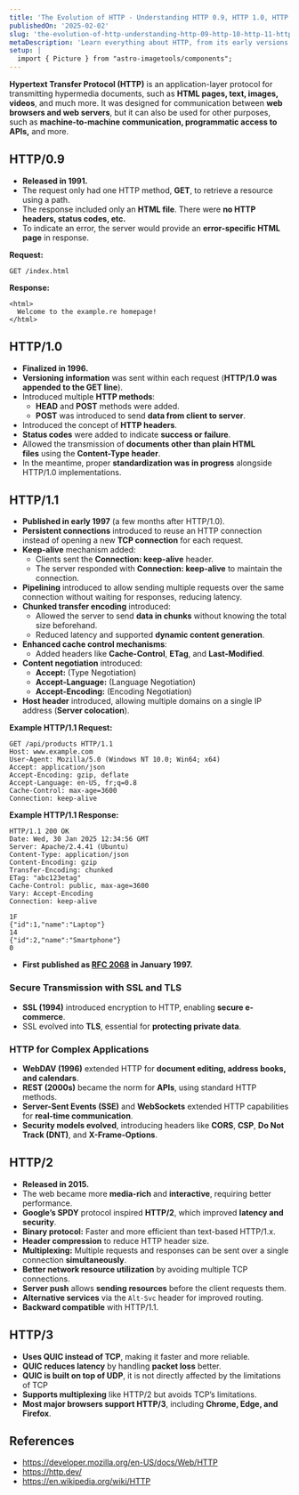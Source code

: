 ```yaml
---
title: 'The Evolution of HTTP - Understanding HTTP 0.9, HTTP 1.0, HTTP 1.1, HTTP 2 and HTTP 3'
publishedOn: '2025-02-02'
slug: 'the-evolution-of-http-understanding-http-09-http-10-http-11-http-2-and-http-3'
metaDescription: 'Learn everything about HTTP, from its early versions (HTTP/0.9, HTTP/1.0, HTTP/1.1) to modern advancements like HTTP/2 and HTTP/3. Understand key features, improvements, and how HTTP powers the web today.'
setup: |
  import { Picture } from "astro-imagetools/components";
---
```


**Hypertext Transfer Protocol (HTTP)** is an application-layer protocol for transmitting hypermedia documents, such as **HTML pages, text, images, videos**, and much more. It was designed for communication between **web browsers and web servers**, but it can also be used for other purposes, such as **machine-to-machine communication, programmatic access to APIs,** and more.

## HTTP/0.9

- **Released in 1991.**
- The request only had one HTTP method, **GET**, to retrieve a resource using a path.
- The response included only an **HTML file**. There were **no HTTP headers, status codes, etc.**
- To indicate an error, the server would provide an **error-specific HTML page** in response.

**Request:**

```http
GET /index.html
```

**Response:**

```http
<html>
  Welcome to the example.re homepage!
</html>
```

## HTTP/1.0

- **Finalized in 1996.**
- **Versioning information** was sent within each request (**HTTP/1.0 was appended to the GET line**).
- Introduced multiple **HTTP methods**:
  - **HEAD** and **POST** methods were added.
  - **POST** was introduced to send **data from client to server**.
- Introduced the concept of **HTTP headers**.
- **Status codes** were added to indicate **success or failure**.
- Allowed the transmission of **documents other than plain HTML files** using the **Content-Type header**.
- In the meantime, proper **standardization was in progress** alongside HTTP/1.0 implementations.

## HTTP/1.1

- **Published in early 1997** (a few months after HTTP/1.0).
- **Persistent connections** introduced to reuse an HTTP connection instead of opening a new **TCP connection** for each request.
- **Keep-alive** mechanism added:
  - Clients sent the **Connection: keep-alive** header.
  - The server responded with **Connection: keep-alive** to maintain the connection.
- **Pipelining** introduced to allow sending multiple requests over the same connection without waiting for responses, reducing latency.
- **Chunked transfer encoding** introduced:
  - Allowed the server to send **data in chunks** without knowing the total size beforehand.
  - Reduced latency and supported **dynamic content generation**.
- **Enhanced cache control mechanisms**:
  - Added headers like **Cache-Control**, **ETag**, and **Last-Modified**.
- **Content negotiation** introduced:
  - **Accept:** (Type Negotiation)
  - **Accept-Language:** (Language Negotiation)
  - **Accept-Encoding:** (Encoding Negotiation)
- **Host header** introduced, allowing multiple domains on a single IP address (**Server colocation**).

**Example HTTP/1.1 Request:**

```http
GET /api/products HTTP/1.1
Host: www.example.com
User-Agent: Mozilla/5.0 (Windows NT 10.0; Win64; x64)
Accept: application/json
Accept-Encoding: gzip, deflate
Accept-Language: en-US, fr;q=0.8
Cache-Control: max-age=3600
Connection: keep-alive
```

**Example HTTP/1.1 Response:**

```http
HTTP/1.1 200 OK
Date: Wed, 30 Jan 2025 12:34:56 GMT
Server: Apache/2.4.41 (Ubuntu)
Content-Type: application/json
Content-Encoding: gzip
Transfer-Encoding: chunked
ETag: "abc123etag"
Cache-Control: public, max-age=3600
Vary: Accept-Encoding
Connection: keep-alive

1F
{"id":1,"name":"Laptop"}
14
{"id":2,"name":"Smartphone"}
0
```

- **First published as [RFC 2068](https://datatracker.ietf.org/doc/html/rfc2068) in January 1997.**

### Secure Transmission with SSL and TLS

- **SSL (1994)** introduced encryption to HTTP, enabling **secure e-commerce**.
- SSL evolved into **TLS**, essential for **protecting private data**.

### HTTP for Complex Applications

- **WebDAV (1996)** extended HTTP for **document editing, address books, and calendars**.
- **REST (2000s)** became the norm for **APIs**, using standard HTTP methods.
- **Server-Sent Events (SSE)** and **WebSockets** extended HTTP capabilities for **real-time communication**.
- **Security models evolved**, introducing headers like **CORS**, **CSP**, **Do Not Track (DNT)**, and **X-Frame-Options**.

## HTTP/2

- **Released in 2015.**
- The web became more **media-rich** and **interactive**, requiring better performance.
- **Google’s SPDY** protocol inspired **HTTP/2**, which improved **latency and security**.
- **Binary protocol:** Faster and more efficient than text-based HTTP/1.x.
- **Header compression** to reduce HTTP header size.
- **Multiplexing:** Multiple requests and responses can be sent over a single connection **simultaneously**.
- **Better network resource utilization** by avoiding multiple TCP connections.
- **Server push** allows **sending resources** before the client requests them.
- **Alternative services** via the `Alt-Svc` header for improved routing.
- **Backward compatible** with HTTP/1.1.

## HTTP/3

- **Uses QUIC instead of TCP**, making it faster and more reliable.
- **QUIC reduces latency** by handling **packet loss** better.
- **QUIC is built on top of UDP**, it is not directly affected by the limitations of TCP
- **Supports multiplexing** like HTTP/2 but avoids TCP’s limitations.
- **Most major browsers support HTTP/3**, including **Chrome, Edge, and Firefox**.

## References

- https://developer.mozilla.org/en-US/docs/Web/HTTP
- https://http.dev/
- https://en.wikipedia.org/wiki/HTTP
